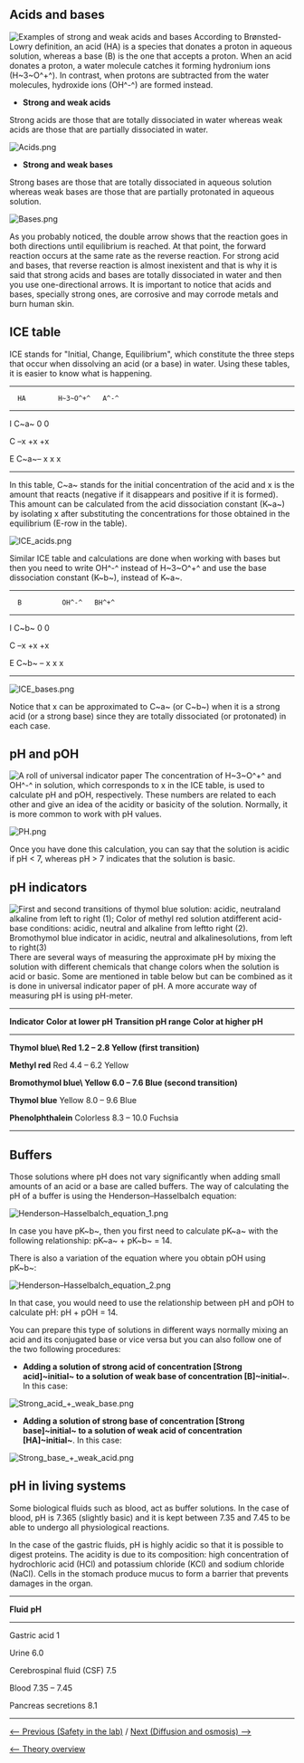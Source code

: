 Acids and bases
---------------

![Examples of strong and weak acids and bases](https://s3-us-west-2.amazonaws.com/labster/wiki/media/Examples_of_acids_and_bases.png "fig:Examples of strong and weak acids and bases")
According to Brønsted-Lowry definition, an acid (HA) is a species that
donates a proton in aqueous solution, whereas a base (B) is the one that
accepts a proton. When an acid donates a proton, a water molecule
catches it forming hydronium ions (H~3~O^+^). In contrast, when protons
are subtracted from the water molecules, hydroxide ions (OH^-^) are
formed instead.

-   **Strong and weak acids**

Strong acids are those that are totally dissociated in water whereas
weak acids are those that are partially dissociated in water.

![](https://s3-us-west-2.amazonaws.com/labster/wiki/media/Acids.png "Acids.png")

-   **Strong and weak bases**

Strong bases are those that are totally dissociated in aqueous solution
whereas weak bases are those that are partially protonated in aqueous
solution.

![](https://s3-us-west-2.amazonaws.com/labster/wiki/media/Bases.png "Bases.png")

As you probably noticed, the double arrow shows that the reaction goes
in both directions until equilibrium is reached. At that point, the
forward reaction occurs at the same rate as the reverse reaction. For
strong acid and bases, that reverse reaction is almost inexistent and
that is why it is said that strong acids and bases are totally
dissociated in water and then you use one-directional arrows. It is
important to notice that acids and bases, specially strong ones, are
corrosive and may corrode metals and burn human skin.

ICE table
---------

ICE stands for "Initial, Change, Equilibrium", which constitute the
three steps that occur when dissolving an acid (or a base) in water.
Using these tables, it is easier to know what is happening.

  -------------------------------
      HA        H~3~O^+^   A^-^
                           
  --- --------- ---------- ------
  I   C~a~      0          0
                           

  C   –x        +x         +x
                           

  E   C~a~– x   x          x
                           
  -------------------------------

In this table, C~a~ stands for the initial concentration of the acid and
x is the amount that reacts (negative if it disappears and positive if
it is formed). This amount can be calculated from the acid dissociation
constant (K~a~) by isolating x after substituting the concentrations for
those obtained in the equilibrium (E-row in the table).

![](https://s3-us-west-2.amazonaws.com/labster/wiki/media/ICE_acids.png "ICE_acids.png")

Similar ICE table and calculations are done when working with bases but
then you need to write OH^-^ instead of H~3~O^+^ and use the base
dissociation constant (K~b~), instead of K~a~.

  ------------------------------
      B          OH^-^   BH^+^
                         
  --- ---------- ------- -------
  I   C~b~       0       0
                         

  C   –x         +x      +x
                         

  E   C~b~ – x   x       x
                         
  ------------------------------

![](https://s3-us-west-2.amazonaws.com/labster/wiki/media/ICE_bases.png "ICE_bases.png")

Notice that x can be approximated to C~a~ (or C~b~) when it is a strong
acid (or a strong base) since they are totally dissociated (or
protonated) in each case.

pH and pOH
----------

![A roll of universal indicator paper](https://s3-us-west-2.amazonaws.com/labster/wiki/media/Universal_indicator_paper.jpg "fig:A roll of universal indicator paper")
The concentration of H~3~O^+^ and OH^-^ in solution, which corresponds
to x in the ICE table, is used to calculate pH and pOH, respectively.
These numbers are related to each other and give an idea of the acidity
or basicity of the solution. Normally, it is more common to work with pH
values.

![](https://s3-us-west-2.amazonaws.com/labster/wiki/media/PH.png "PH.png")

Once you have done this calculation, you can say that the solution is
acidic if pH \< 7, whereas pH \> 7 indicates that the solution is basic.

pH indicators
-------------

![First and second transitions of thymol blue solution: acidic, neutraland alkaline from left to right (1); Color of methyl red solution atdifferent acid-base conditions: acidic, neutral and alkaline from leftto right (2). Bromothymol blue indicator in acidic, neutral and alkalinesolutions, from left to right(3)](https://s3-us-west-2.amazonaws.com/labster/wiki/media/PH_color_transitions.png "fig:First and second transitions of thymol blue solution: acidic, neutral and alkaline from left to right (1); Color of methyl red solution at different acid-base conditions: acidic, neutral and alkaline from left to right (2). Bromothymol blue indicator in acidic, neutral and alkaline solutions, from left to right (3)")
There are several ways of measuring the approximate pH by mixing the
solution with different chemicals that change colors when the solution
is acid or basic. Some are mentioned in table below but can be combined
as it is done in universal indicator paper of pH. A more accurate way of
measuring pH is using pH-meter.

  --------------------------------------------------------------------------------------------------
  **Indicator**           **Color at lower pH**   **Transition pH range**   **Color at higher pH**
                                                                            
  ----------------------- ----------------------- ------------------------- ------------------------
  **Thymol blue\          Red                     1.2 – 2.8                 Yellow
  (first transition)**                                                      
                                                                            

  **Methyl red**          Red                     4.4 – 6.2                 Yellow
                                                                            

  **Bromothymol blue\     Yellow                  6.0 – 7.6                 Blue
  (second transition)**                                                     
                                                                            

  **Thymol blue**         Yellow                  8.0 – 9.6                 Blue
                                                                            

  **Phenolphthalein**     Colorless               8.3 – 10.0                Fuchsia
                                                                            
  --------------------------------------------------------------------------------------------------

Buffers
-------

Those solutions where pH does not vary significantly when adding small
amounts of an acid or a base are called buffers. The way of calculating
the pH of a buffer is using the Henderson–Hasselbalch equation:

![](https://s3-us-west-2.amazonaws.com/labster/wiki/media/Henderson–Hasselbalch_equation_1.png "Henderson–Hasselbalch_equation_1.png")

In case you have pK~b~, then you first need to calculate pK~a~ with the
following relationship: pK~a~ + pK~b~ = 14.

There is also a variation of the equation where you obtain pOH using
pK~b~:

![](https://s3-us-west-2.amazonaws.com/labster/wiki/media/Henderson–Hasselbalch_equation_2.png "Henderson–Hasselbalch_equation_2.png")

In that case, you would need to use the relationship between pH and pOH
to calculate pH: pH + pOH = 14.

You can prepare this type of solutions in different ways normally mixing
an acid and its conjugated base or vice versa but you can also follow
one of the two following procedures:

-   **Adding a solution of strong acid of concentration [Strong
    acid]~initial~ to a solution of weak base of concentration
    [B]~initial~**. In this case:

![](https://s3-us-west-2.amazonaws.com/labster/wiki/media/Strong_acid_+_weak_base.png "Strong_acid_+_weak_base.png")

-   **Adding a solution of strong base of concentration [Strong
    base]~initial~ to a solution of weak acid of concentration
    [HA]~initial~**. In this case:

![](https://s3-us-west-2.amazonaws.com/labster/wiki/media/Strong_base_+_weak_acid.png "Strong_base_+_weak_acid.png")

pH in living systems
--------------------

Some biological fluids such as blood, act as buffer solutions. In the
case of blood, pH is 7.365 (slightly basic) and it is kept between 7.35
and 7.45 to be able to undergo all physiological reactions.

In the case of the gastric fluids, pH is highly acidic so that it is
possible to digest proteins. The acidity is due to its composition: high
concentration of hydrochloric acid (HCl) and potassium chloride (KCl)
and sodium chloride (NaCl). Cells in the stomach produce mucus to form a
barrier that prevents damages in the organ.

  -----------------------------------------
  **Fluid**                   **pH**
                              
  --------------------------- -------------
  Gastric acid                1
                              

  Urine                       6.0
                              

  Cerebrospinal fluid (CSF)   7.5
                              

  Blood                       7.35 – 7.45
                              

  Pancreas secretions         8.1
                              
  -----------------------------------------

[\<-- Previous (Safety in the lab)](/wiki/Safety_in_the_lab "wikilink") /
[Next (Diffusion and osmosis) --\>](/wiki/Diffusion_and_osmosis "wikilink")

[\<-- Theory overview](/wiki/Intro_Lab "wikilink")

